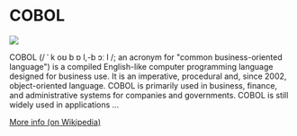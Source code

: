 
# COBOL  
![](https://www.tiobe.com/wp-content/themes/tiobe/tiobe-index/images/COBOL.png)



COBOL (/ ˈ k oʊ b ɒ l,-b ɔː l /; an acronym for "common business-oriented language") is a compiled English-like computer programming language designed for business use. It is an imperative, procedural and, since 2002, object-oriented language. COBOL is primarily used in business, finance, and administrative systems for companies and governments. COBOL is still widely used in applications ...

[More info (on Wikipedia)](https://en.wikipedia.org/wiki/COBOL)
